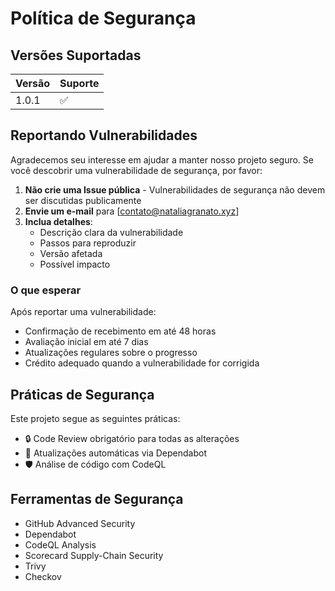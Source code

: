 # Política de Segurança

## Versões Suportadas

| Versão | Suporte            |
| ------ | ------------------ |
| 1.0.1  | :white_check_mark: |

## Reportando Vulnerabilidades

Agradecemos seu interesse em ajudar a manter nosso projeto seguro. Se você descobrir uma vulnerabilidade de segurança, por favor:

1. **Não crie uma Issue pública** - Vulnerabilidades de segurança não devem ser discutidas publicamente
2. **Envie um e-mail** para [contato@nataliagranato.xyz]
3. **Inclua detalhes**:
   - Descrição clara da vulnerabilidade
   - Passos para reproduzir
   - Versão afetada
   - Possível impacto

### O que esperar

Após reportar uma vulnerabilidade:

- Confirmação de recebimento em até 48 horas
- Avaliação inicial em até 7 dias
- Atualizações regulares sobre o progresso
- Crédito adequado quando a vulnerabilidade for corrigida

## Práticas de Segurança

Este projeto segue as seguintes práticas:

- 🔒 Code Review obrigatório para todas as alterações
- 🔄 Atualizações automáticas via Dependabot
- 🛡️ Análise de código com CodeQL


## Ferramentas de Segurança

- GitHub Advanced Security
- Dependabot
- CodeQL Analysis
- Scorecard Supply-Chain Security
- Trivy
- Checkov
